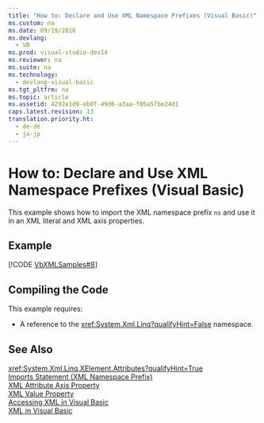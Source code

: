 ```yaml
---
title: "How to: Declare and Use XML Namespace Prefixes (Visual Basic)"
ms.custom: na
ms.date: 09/19/2016
ms.devlang: 
  - VB
ms.prod: visual-studio-dev14
ms.reviewer: na
ms.suite: na
ms.technology: 
  - devlang-visual-basic
ms.tgt_pltfrm: na
ms.topic: article
ms.assetid: 4292e1d9-eb8f-49d6-a3aa-f05a5fbe24d1
caps.latest.revision: 13
translation.priority.ht: 
  - de-de
  - ja-jp
---
```

# How to: Declare and Use XML Namespace Prefixes (Visual Basic)
This example shows how to import the XML namespace prefix `ns` and use it in an XML literal and XML axis properties.  
  
## Example  
 [!CODE [VbXMLSamples#8](../CodeSnippet/VS_Snippets_VBCSharp/VbXMLSamples#8)]  
  
## Compiling the Code  
 This example requires:  
  
-   A reference to the <xref:System.Xml.Linq?qualifyHint=False> namespace.  
  
## See Also  
 <xref:System.Xml.Linq.XElement.Attributes?qualifyHint=True>   
 [Imports Statement (XML Namespace Prefix)](../vs140/Imports-Statement--XML-Namespace-.md)   
 [XML Attribute Axis Property](../Topic/XML%20Attribute%20Axis%20Property%20\(Visual%20Basic\).md)   
 [XML Value Property](../vs140/XML-Value-Property--Visual-Basic-.md)   
 [Accessing XML in Visual Basic](../vs140/Accessing-XML-in-Visual-Basic.md)   
 [XML in Visual Basic](../Topic/XML%20in%20Visual%20Basic.md)